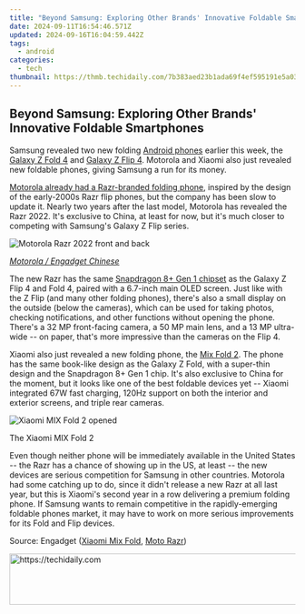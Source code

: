```yaml
---
title: "Beyond Samsung: Exploring Other Brands' Innovative Foldable Smartphones"
date: 2024-09-11T16:54:46.571Z
updated: 2024-09-16T16:04:59.442Z
tags:
  - android
categories:
  - tech
thumbnail: https://thmb.techidaily.com/7b383aed23b1ada69f4ef595191e5a033238c1b3df9ba6a1aa455dbcac03eedf.jpg
---
```


## Beyond Samsung: Exploring Other Brands' Innovative Foldable Smartphones

Samsung revealed two new folding [Android phones](https://twitter-videos.techidaily.com/hot-takes-highlight-twitters-trending-topics-for-2024/) earlier this week, the [Galaxy Z Fold 4](https://some-approaches.techidaily.com/new-unlock-reddit-potentials-stepwise-procedures-for-sharing/) and [Galaxy Z Flip 4](https://sim-unlock.techidaily.com/tips-and-tricks-to-tell-if-your-apple-iphone-11-is-unlocked-by-drfone-ios/). Motorola and Xiaomi also just revealed new foldable phones, giving Samsung a run for its money.

[Motorola already had a Razr-branded folding phone](https://www.reviewgeek.com/33918/heres-what-motorola-wants-you-to-know-about-the-razrs-folding-screen/), inspired by the design of the early-2000s Razr flip phones, but the company has been slow to update it. Nearly two years after the last model, Motorola has revealed the Razr 2022\. It's exclusive to China, at least for now, but it's much closer to competing with Samsung's Galaxy Z Flip series.

![Motorola Razr 2022 front and back](https://static1.howtogeekimages.com/wordpress/wp-content/uploads/2022/08/30afca00-1948-11ed-afff-0cf14a2081b5.jpeg) 

_[Motorola / Engadget Chinese](https://chinese.engadget.com/moto-razr-2022-x30-pro-s30-pro-074004493.html)_

 The new Razr has the same [Snapdragon 8+ Gen 1 chipset](https://extra-guidance.techidaily.com/updated-storytelling-methodologies-for-the-documentarian/) as the Galaxy Z Flip 4 and Fold 4, paired with a 6.7-inch main OLED screen. Just like with the Z Flip (and many other folding phones), there's also a small display on the outside (below the cameras), which can be used for taking photos, checking notifications, and other functions without opening the phone. There's a 32 MP front-facing camera, a 50 MP main lens, and a 13 MP ultra-wide -- on paper, that's more impressive than the cameras on the Flip 4.

 Xiaomi also just revealed a new folding phone, the [Mix Fold 2](https://www.mi.com/xiaomimixfold2). The phone has the same book-like design as the Galaxy Z Fold, with a super-thin design and the Snapdragon 8+ Gen 1 chip. It's also exclusive to China for the moment, but it looks like one of the best foldable devices yet -- Xiaomi integrated 67W fast charging, 120Hz support on both the interior and exterior screens, and triple rear cameras.

![Xiaomi MIX Fold 2 opened](https://static1.howtogeekimages.com/wordpress/wp-content/uploads/2022/08/Xiaomi-Mix-phone.jpg) 

The Xiaomi MIX Fold 2

 Even though neither phone will be immediately available in the United States -- the Razr has a chance of showing up in the US, at least -- the new devices are serious competition for Samsung in other countries. Motorola had some catching up to do, since it didn't release a new Razr at all last year, but this is Xiaomi's second year in a row delivering a premium folding phone. If Samsung wants to remain competitive in the rapidly-emerging foldable phones market, it may have to work on more serious improvements for its Fold and Flip devices.

 Source: Engadget ([Xiaomi Mix Fold](https://www.engadget.com/xiaomi-mix-fold-2-leica-pricing-availability-124434422.html), [Moto Razr](https://www.engadget.com/motos-folding-razr-2022-finally-packs-a-flagship-processor-085914570.html))

<ins class="adsbygoogle"
     style="display:block"
     data-ad-format="autorelaxed"
     data-ad-client="ca-pub-7571918770474297"
     data-ad-slot="1223367746"></ins>

<ins class="adsbygoogle"
     style="display:block"
     data-ad-client="ca-pub-7571918770474297"
     data-ad-slot="8358498916"
     data-ad-format="auto"
     data-full-width-responsive="true"></ins>



<!-- affiliate ads begin -->
<a href="https://appsumo.8odi.net/c/5597632/2129738/7443" target="_top" id="2129738">
  <img src="//a.impactradius-go.com/display-ad/7443-2129738" border="0" alt="https://techidaily.com" width="728" height="90"/>
</a>
<img height="0" width="0" src="https://appsumo.8odi.net/i/5597632/2129738/7443" style="position:absolute;visibility:hidden;" border="0" />
<!-- affiliate ads end -->


